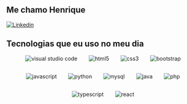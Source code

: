 ## Me chamo Henrique
[![Linkedin](https://img.shields.io/badge/LinkedIn-0077B5?style=for-the-badge&logo=linkedin&logoColor=white)](https://www.linkedin.com/in/henrique-de-jesus-marinho-1111ab291/)

## Tecnologias que eu uso no meu dia
<div style="display: flex; gap: 30px; justify-content: center; flex-wrap: wrap;"> 
<img align='center' alt='visual studio code' src='https://img.shields.io/badge/Visual_Studio_Code-0078D4?style=for-the-badge&logo=visual%20studio%20code&logoColor=white'> 
<img align='center' alt='html5' src='https://img.shields.io/badge/HTML5-E34F26?style=for-the-badge&logo=html5&logoColor=white'> 
<img align='center' alt='css3' src='https://img.shields.io/badge/CSS3-1572B6?style=for-the-badge&logo=css3&logoColor=white'> 
<img align='center' alt='bootstrap' src='https://img.shields.io/badge/Bootstrap-563D7C?style=for-the-badge&logo=bootstrap&logoColor=white'> 
<img align='center' alt='javascript' src='https://img.shields.io/badge/JavaScript-F7DF1E?style=for-the-badge&logo=javascript&logoColor=black'> 
<img align='center' alt='python' src='https://img.shields.io/badge/Python-14354C?style=for-the-badge&logo=python&logoColor=white'> 
<img align='center' alt='mysql' src='https://img.shields.io/badge/MySQL-00000F?style=for-the-badge&logo=mysql&logoColor=white'> 
<img align='center' alt='java' src='https://img.shields.io/badge/Java-007396?style=for-the-badge&logo=java&logoColor=white'> 
<img align='center' alt='php' src='https://img.shields.io/badge/PHP-777BB4?style=for-the-badge&logo=php&logoColor=white'> 
<img align='center' alt='typescript' src='https://img.shields.io/badge/TypeScript-007ACC?style=for-the-badge&logo=typescript&logoColor=white'> 
<img align='center' alt='react' src='https://img.shields.io/badge/React-61DAFB?style=for-the-badge&logo=react&logoColor=black'> 
</div>
